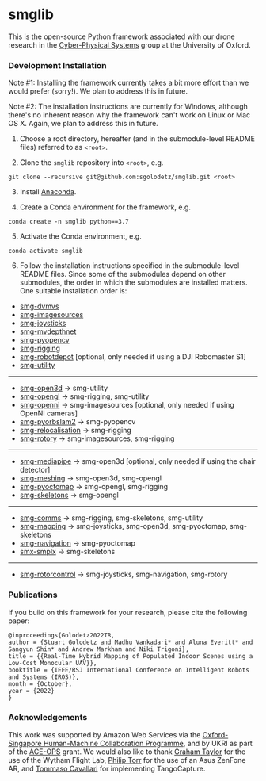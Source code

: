 # smglib

This is the open-source Python framework associated with our drone research in the [Cyber-Physical Systems](https://www.cs.ox.ac.uk/activities/cyberphysical/) group at the University of Oxford.

### Development Installation

Note #1: Installing the framework currently takes a bit more effort than we would prefer (sorry!). We plan to address this in future.

Note #2: The installation instructions are currently for Windows, although there's no inherent reason why the framework can't work on Linux or Mac OS X. Again, we plan to address this in future.

1. Choose a root directory, hereafter (and in the submodule-level README files) referred to as `<root>`.

2. Clone the `smglib` repository into `<root>`, e.g.

```
git clone --recursive git@github.com:sgolodetz/smglib.git <root>
```

3. Install [Anaconda](https://www.anaconda.com).

4. Create a Conda environment for the framework, e.g.

```
conda create -n smglib python==3.7
```

5. Activate the Conda environment, e.g.

```
conda activate smglib
```

6. Follow the installation instructions specified in the submodule-level README files. Since some of the submodules depend on other submodules, the order in which the submodules are installed matters. One suitable installation order is:

- [smg-dvmvs](https://github.com/sgolodetz/smg-dvmvs/blob/master/README.md)
- [smg-imagesources](https://github.com/sgolodetz/smg-imagesources/blob/master/README.md)
- [smg-joysticks](https://github.com/sgolodetz/smg-joysticks/blob/master/README.md)
- [smg-mvdepthnet](https://github.com/sgolodetz/smg-mvdepthnet/blob/master/README.md)
- [smg-pyopencv](https://github.com/sgolodetz/smg-pyopencv/blob/master/README.md)
- [smg-rigging](https://github.com/sgolodetz/smg-rigging/blob/master/README.md)
- [smg-robotdepot](https://github.com/sgolodetz/smg-rigging/blob/master/README.md) [optional, only needed if using a DJI Robomaster S1]
- [smg-utility](https://github.com/sgolodetz/smg-utility/blob/master/README.md)
---
- [smg-open3d](https://github.com/sgolodetz/smg-open3d/blob/master/README.md) -> smg-utility
- [smg-opengl](https://github.com/sgolodetz/smg-opengl/blob/master/README.md) -> smg-rigging, smg-utility
- [smg-openni](https://github.com/sgolodetz/smg-openni/blob/master/README.md) -> smg-imagesources [optional, only needed if using OpenNI cameras]
- [smg-pyorbslam2](https://github.com/sgolodetz/smg-pyorbslam2/blob/master/README.md) -> smg-pyopencv
- [smg-relocalisation](https://github.com/sgolodetz/smg-relocalisation/blob/master/README.md) -> smg-rigging
- [smg-rotory](https://github.com/sgolodetz/smg-rotory/blob/master/README.md) -> smg-imagesources, smg-rigging
---
- [smg-mediapipe](https://github.com/sgolodetz/smg-mediapipe/blob/master/README.md) -> smg-open3d [optional, only needed if using the chair detector]
- [smg-meshing](https://github.com/sgolodetz/smg-meshing/blob/master/README.md) -> smg-open3d, smg-opengl
- [smg-pyoctomap](https://github.com/sgolodetz/smg-pyoctomap/blob/master/README.md) -> smg-opengl, smg-rigging
- [smg-skeletons](https://github.com/sgolodetz/smg-skeletons/blob/master/README.md) -> smg-opengl
---
- [smg-comms](https://github.com/sgolodetz/smg-comms/blob/master/README.md) -> smg-rigging, smg-skeletons, smg-utility
- [smg-mapping](https://github.com/sgolodetz/smg-mapping/blob/master/README.md) -> smg-joysticks, smg-open3d, smg-pyoctomap, smg-skeletons
- [smg-navigation](https://github.com/sgolodetz/smg-navigation/blob/master/README.md) -> smg-pyoctomap
- [smx-smplx](https://github.com/sgolodetz/smg-smplx/blob/master/README.md) -> smg-skeletons
---
- [smg-rotorcontrol](https://github.com/sgolodetz/smg-rotorcontrol/blob/master/README.md) -> smg-joysticks, smg-navigation, smg-rotory

### Publications

If you build on this framework for your research, please cite the following paper:

```
@inproceedings{Golodetz2022TR,
author = {Stuart Golodetz and Madhu Vankadari* and Aluna Everitt* and Sangyun Shin* and Andrew Markham and Niki Trigoni},
title = {{Real-Time Hybrid Mapping of Populated Indoor Scenes using a Low-Cost Monocular UAV}},
booktitle = {IEEE/RSJ International Conference on Intelligent Robots and Systems (IROS)},
month = {October},
year = {2022}
}
```

### Acknowledgements

This work was supported by Amazon Web Services via the [Oxford-Singapore Human-Machine Collaboration Programme](https://www.mpls.ox.ac.uk/innovation-and-business-partnerships/human-machine-collaboration/human-machine-collaboration-programme-oxford-research-pillar), and by UKRI as part of the [ACE-OPS](https://gtr.ukri.org/projects?ref=EP%2FS030832%2F1) grant. We would also like to thank [Graham Taylor](https://www.biology.ox.ac.uk/people/professor-graham-taylor) for the use of the Wytham Flight Lab, [Philip Torr](https://eng.ox.ac.uk/people/philip-torr/) for the use of an Asus ZenFone AR, and [Tommaso Cavallari](https://uk.linkedin.com/in/tcavallari) for implementing TangoCapture.
